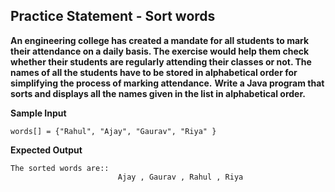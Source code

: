## Practice Statement - Sort words

**An engineering college has created a mandate for all students to mark their attendance on a daily basis. The exercise would help them check whether their students are regularly attending their classes or not. The names of all the students have to be stored in alphabetical order for simplifying the process of marking attendance.**
**Write a Java program that sorts and displays all the names given in the list in alphabetical order.**

**Sample Input**

    words[] = {"Rahul", "Ajay", "Gaurav", "Riya" }

**Expected Output**

    The sorted words are::
                            Ajay , Gaurav , Rahul , Riya	
